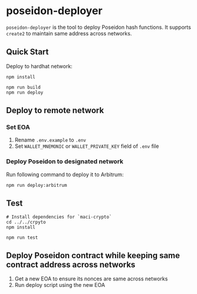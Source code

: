 # poseidon-deployer

`poseidon-deployer` is the tool to deploy Poseidon hash functions. It supports `create2` to maintain same address across networks.

## Quick Start

Deploy to hardhat network:

```shell
npm install

npm run build
npm run deploy
```

## Deploy to remote network

### Set EOA

1. Rename `.env.example` to `.env`
2. Set `WALLET_MNEMONIC` or `WALLET_PRIVATE_KEY` field of `.env` file

### Deploy Poseidon to designated network

Run following command to deploy it to Arbitrum:

```shell
npm run deploy:arbitrum
```

## Test

```shell
# Install dependencies for `maci-crypto`
cd ../../crpyto
npm install

npm run test
```

## Deploy Poseidon contract while keeping same contract address across networks

1. Get a new EOA to ensure its nonces are same across networks
2. Run deploy script using the new EOA
